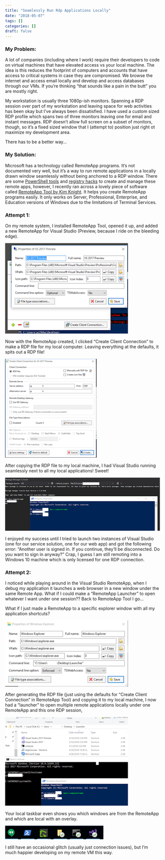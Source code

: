 ```yaml
---
title: "Seamlessly Run Rdp Applications Locally"
date: "2018-05-07"
tags: []
categories: []
draft: false
---
```


### My Problem:

A lot of companies (including where I work) require their developers to code on virtual machines that have elevated access vs your local machine. The idea is this reduces the footprint of computers and accounts that have access to critical systems in case they are compromised. We browse the internet and access email locally and develop and access databases through our VMs. If you’re thinking “that sounds like a pain in the butt” you are mostly right.

My workstation is usually three 1080p-ish monitors. Spanning a RDP session over part of my workstation and leaving space for web activities has been okay but I’ve always been dissatisfied. I have used a custom sized RDP profile which spans two of three monitors leaving one for email and instant messages. RDP doesn’t allow full screen on a subset of monitors, though, so it’s a fixed sized window that I (attempt to) position just right ot maximize my development area.

There has to be a better way…

### My Solution:

Microsoft has a technology called RemoteApp programs. It’s not documented very well, but it’s a way to run remote applications in a locally drawn window seamlessly without being anchored to a RDP window. There are some [PowerShell tools](https://docs.microsoft.com/en-us/powershell/module/remotedesktop/new-rdremoteapp?view=win10-ps) and [registry hacks](http://geekswithblogs.net/twickers/archive/2009/12/18/137048.aspx) to create and manage these remote apps, however, I recently ran across a lovely piece of software called [RemoteApp Tool by Kim Knight](http://www.kimknight.net/remoteapptool). It helps you create RemoteApp programs easily. It only works on Server, Professional, Enterprise, and Education versions of Windows due to the limitations of Terminal Services.

### Attempt 1:

On my remote system, I installed RemoteApp Tool, opened it up, and added a new RemoteApp for Visual Studio (Preview, because I ride on the bleeding edge).

![RemoteApp Tool Properties](2018-05-17-11_51_06-Clipboard.png "RemoteApp Tool Properties")

Now with the RemoteApp created, I clicked “Create Client Connection” to make a RDP file for my local computer. Leaving everything at the defaults, it spits out a RDP file!

![RemoteApp Tool Create Client Connection](2018-05-17-12_00_06-spf-it-dev1366-Remote-Desktop-Connection.png "RemoteApp Tool Create Client Connection")

After copying the RDP file to my local machine, I had Visual Studio running seamlessly next to all my local applications! Sweet!

![PowerShell Display Computer Name](2018-05-17-12_04_26-OES.SVC-Microsoft-Visual-Studio-Preview-Administrator-Remote.png "PowerShell Display Computer Name")

I enjoyed my success until I tried to launch two instances of Visual Studio (one for our service solution, one for our web app) and got the following error:  “Another user is signed in. If you continue, they’ll be disconnected. Do you want to sign in anyway?”
Crap, I guess I am still remoting into a Windows 10 machine which is only licensed for one RDP connection.

### Attempt 2:

I noticed while playing around in the Visual Studio RemoteApp, when I debug my application it launches a web browser in a new window under the same Remote App. What if I could make a “RemoteApp Launcher” to open whatever I want under one session?? Back to RemoteApp Tool I go…

What if I just made a RemoteApp to a specific explorer window with all my application shortcuts?

![Windows Explorer RemoteApp Tool](2018-05-17-12_13_54-spf-it-dev1366-Remote-Desktop-Connection.png "Windows Explorer RemoteApp Tool")

After generating the RDP file (just using the defaults for “Create Client Connection” in RemoteApp Tool) and copying it to my local machine, I now had a “launcher” to open multiple remote applications locally under one RemoteApp and this one RDP session,

![PowerShell Display Computer Name](2018-05-17-12_19_53-Windows-PowerShell.png "PowerShell Display Computer Name")

Your local taskbar even shows you which windows are from the RemoteApp and which are local with an overlay.

![Taskbar with RemoteApp Tool overlay icons](2018-05-17-12_22_21-.png "Taskbar with RemoteApp Tool overlay icons")

I still have an occasional glitch (usually just connection issues), but I’m much happier developing on my remote VM this way.
